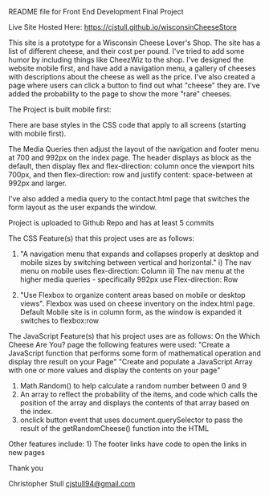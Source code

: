 README file for Front End Development Final Project

Live Site Hosted Here: https://cjstull.github.io/wisconsinCheeseStore

This site is a prototype for a Wisconsin Cheese Lover's Shop. The site has a list of different cheese, and their cost per pound.
I've tried to add some humor by including things like CheezWiz to the shop. I've designed the website mobile first, and have add a navigation menu, a gallery of cheeses with descriptions about the cheese as well as the price. I've also created a page where users can click a button to find out what "cheese" they are. I've added the probability to the page to show the more "rare" cheeses.


The Project is built mobile first:

There are base styles in the CSS code that apply to all screens (starting with mobile first). 

The Media Queries then adjust the layout of the navigation and footer menu at 700 and 992px on the index page.
The header displays as block as the default, then display flex and flex-direction: column once the viewport hits 700px, and then flex-direction: row and justify content: space-between at 992px and larger.

I've also added a media query to the contact.html page that switches the form layout as the user expands the window.

Project is uploaded to Github Repo and has at least 5 commits

The CSS Feature(s) that this project uses are as follows:
1) "A navigation menu that expands and collapses properly at desktop and mobile sizes by switching between vertical and horizontal." 
    i) The nav menu on mobile uses flex-direction: Column
    ii) The nav menu at the higher media queries - specifically 992px use Flex-direction: Row  

2) "Use Flexbox to organize content areas based on mobile or desktop views". Flexbox was used on cheese inventory on the index.html page. Default Mobile site is in column form, as the window is expanded it switches to flexbox:row

The JavaScript Feature(s) that his project uses are as follows:
On the Which Cheese Are You? page the following features were used:
"Create a JavaScript function that performs some form of mathematical operation and display thre result on your Page"
"Create and populate a JavaScript Array with one or more values and display the contents on your page"

1) Math.Random() to help calculate a random number between 0 and 9
2) An array to reflect the probability of the items, and code which calls the position of the array and displays the contents of that array based on the index.
3) onclick button event that uses document.querySelector to pass the result of the getRandomCheese() function into the HTML

Other features include:
    1) The footer links have code to open the links in new pages


Thank you

Christopher Stull
cjstull94@gmail.com